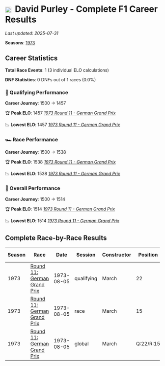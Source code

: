 # <img src="https://upload.wikimedia.org/wikipedia/commons/thumb/8/83/Flag_of_the_United_Kingdom_%283-5%29.svg/512px-Flag_of_the_United_Kingdom_%283-5%29.svg.png?20250726143817" alt="United Kingdom" width="20" height="auto" style="vertical-align: middle; margin-right: 5px;" onerror="this.outerHTML='🇬🇧'; this.style.marginRight='5px';"/> David Purley - Complete F1 Career Results

*Last updated: 2025-07-31*

**Seasons**: [1973](../seasons/1973-season-report)

## Career Statistics

**Total Race Events**: 1 (3 individual ELO calculations)

**DNF Statistics**: 0 DNFs out of 1 races (0.0%)

### 🏁 Qualifying Performance
**Career Journey**: 1500 → 1457

🏆 **Peak ELO**: 1457
   *[1973 Round 11 - German Grand Prix](../seasons/1973-season-report#round-11-german-grand-prix)*

📉 **Lowest ELO**: 1457
   *[1973 Round 11 - German Grand Prix](../seasons/1973-season-report#round-11-german-grand-prix)*

### 🏎️ Race Performance
**Career Journey**: 1500 → 1538

🏆 **Peak ELO**: 1538
   *[1973 Round 11 - German Grand Prix](../seasons/1973-season-report#round-11-german-grand-prix)*

📉 **Lowest ELO**: 1538
   *[1973 Round 11 - German Grand Prix](../seasons/1973-season-report#round-11-german-grand-prix)*

### 🌟 Overall Performance
**Career Journey**: 1500 → 1514

🏆 **Peak ELO**: 1514
   *[1973 Round 11 - German Grand Prix](../seasons/1973-season-report#round-11-german-grand-prix)*

📉 **Lowest ELO**: 1514
   *[1973 Round 11 - German Grand Prix](../seasons/1973-season-report#round-11-german-grand-prix)*


## Complete Race-by-Race Results

| Season | Race | Date | Session | Constructor | Position | Starting ELO | ELO Change | Final ELO | Teammate |
|--------|------|------|---------|-------------|----------|--------------|------------|-----------|----------|
| 1973 | [Round 11: German Grand Prix](../seasons/1973-season-report#round-11-german-grand-prix) | 1973-08-05 | qualifying | March | 22 | 1500 | -43 | 1457 | [<img src="https://upload.wikimedia.org/wikipedia/commons/thumb/8/83/Flag_of_the_United_Kingdom_%283-5%29.svg/512px-Flag_of_the_United_Kingdom_%283-5%29.svg.png?20250726143817" alt="United Kingdom" width="20" height="auto" style="vertical-align: middle; margin-right: 5px;" onerror="this.outerHTML='🇬🇧'; this.style.marginRight='5px';"/> Mike Beuttler](mike-beuttler) |
| 1973 | [Round 11: German Grand Prix](../seasons/1973-season-report#round-11-german-grand-prix) | 1973-08-05 | race | March | 15 | 1500 | +38 | 1538 | [<img src="https://upload.wikimedia.org/wikipedia/commons/thumb/8/83/Flag_of_the_United_Kingdom_%283-5%29.svg/512px-Flag_of_the_United_Kingdom_%283-5%29.svg.png?20250726143817" alt="United Kingdom" width="20" height="auto" style="vertical-align: middle; margin-right: 5px;" onerror="this.outerHTML='🇬🇧'; this.style.marginRight='5px';"/> Mike Beuttler](mike-beuttler) |
| 1973 | [Round 11: German Grand Prix](../seasons/1973-season-report#round-11-german-grand-prix) | 1973-08-05 | global | March | Q:22/R:15 | 1500 | +14 | 1514 | [<img src="https://upload.wikimedia.org/wikipedia/commons/thumb/8/83/Flag_of_the_United_Kingdom_%283-5%29.svg/512px-Flag_of_the_United_Kingdom_%283-5%29.svg.png?20250726143817" alt="United Kingdom" width="20" height="auto" style="vertical-align: middle; margin-right: 5px;" onerror="this.outerHTML='🇬🇧'; this.style.marginRight='5px';"/> Mike Beuttler](mike-beuttler) |
